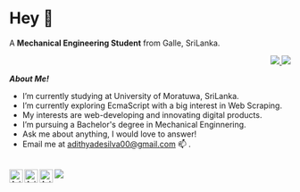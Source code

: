 <h1 title="hehehe">Hey 👋</h1>

A **Mechanical Engineering Student** from Galle, SriLanka.

<p align="right" width='40%'>
    <a href="https://abhigyantrips.dev/">
        <img
            src="https://github-readme-stats.vercel.app/api?username=AdithyaDeSilva&show_icons=true&theme=gruvbox&hide_border=true"
        />
        <img
            src="https://github-readme-streak-stats.herokuapp.com/?user=AdithyaDeSilva&theme=gruvbox&hide_border=true"
        />
    </a>
</p>


***About Me!***
- I’m currently studying at University of Moratuwa, SriLanka. 
- I’m currently
exploring EcmaScript with a big interest in Web Scraping. 
- My interests are web-developing and innovating digital products.
- I’m pursuing a Bachelor's degree in Mechanical Enginnering. 
- Ask me about anything, I would love to answer! 
- Email me at [adithyadesilva00@gmail.com](mailto:adithyadesilva00@gmail.com) 📫 .
<!-- - 📝 See my [Curriculum
Vitae](https://drive.google.com/file/d/1PxlxLA6vGXslYmwybcA_dlr4uQhq-tkm/view?usp=sharing)
to get more info.
 -->
<br/>

<a href="https://www.linkedin.com/in/adithyaxde/">
       <img align="left" alt="Adithya's LinkedIn" width="24px" src='https://img.icons8.com/ios-filled/344/linkedin.png' />
</a>
<a href="https://www.instagram.com/adithya.de/">
       <img align="left" alt="Adithya's Instagram" width="24px" src='https://img.icons8.com/ios/344/instagram-new--v1.png' />
</a>
<a href="https://www.facebook.com/adithya.shanuka/">
       <img align="left" alt="Adithya's Facebook" width="24px" src='https://img.icons8.com/ios-filled/344/facebook--v1.png' />
</a>
    
<img src="https://komarev.com/ghpvc/?username=AdithyaDeSilva&color=green" align="left" />
